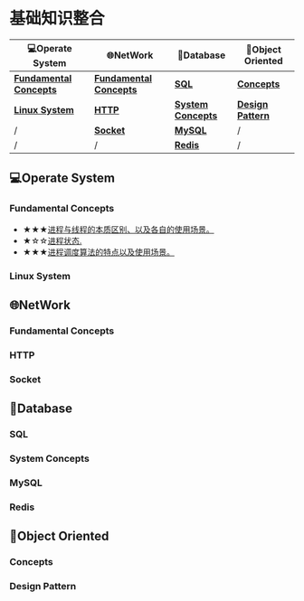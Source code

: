 # 基础知识整合

|**:computer:Operate System** | **:globe_with_meridians:NetWork**| **:blue_book:Database** | **:elephant:Object Oriented** |
|------|------|------|------
|**[Fundamental Concepts](#jump)** | **[Fundamental Concepts](#jump)** | **[SQL](#jump)** | **[Concepts](#jump)** 
|**[Linux System](#jump)** | **[HTTP](#jump)** | **[System Concepts](#jump)** | **[Design Pattern](#jump)** 
|/ | **[Socket](#jump)** | **[MySQL](#jump)** | / 
|/ | / | **[Redis](#jump)** | /

## :computer:Operate System

### <span id = "jump">Fundamental Concepts</span>

* ★★★[进程与线程的本质区别、以及各自的使用场景。](https://github.com/FrankShuhao/study-record/blob/master/files/Operate%20System/Fundamental%20Concepts/%E8%BF%9B%E7%A8%8B%E4%B8%8E%E7%BA%BF%E7%A8%8B%E7%9A%84%E6%9C%AC%E8%B4%A8%E5%8C%BA%E5%88%AB%E4%BB%A5%E5%8F%8A%E5%90%84%E8%87%AA%E7%9A%84%E4%BD%BF%E7%94%A8%E5%9C%BA%E6%99%AF.md)
* ★☆☆[进程状态.](https://github.com/FrankShuhao/study-record/blob/master/files/Operate%20System/Fundamental%20Concepts/%E8%BF%9B%E7%A8%8B%E7%8A%B6%E6%80%81.md)
* ★★★[进程调度算法的特点以及使用场景。](https://github.com/FrankShuhao/study-record/blob/master/files/Operate%20System/Fundamental%20Concepts/%E8%BF%9B%E7%A8%8B%E8%B0%83%E5%BA%A6%E7%AE%97%E6%B3%95%E7%9A%84%E7%89%B9%E7%82%B9%E4%BB%A5%E5%8F%8A%E4%BD%BF%E7%94%A8%E5%9C%BA%E6%99%AF.md)

### <span id = "jump">Linux System</span>

## :globe_with_meridians:NetWork
### <span id = "jump">Fundamental Concepts</span>

### <span id = "jump">HTTP</span>

### <span id = "jump">Socket</span>

## :blue_book:Database
### <span id = "jump">SQL</span>

### <span id = "jump">System Concepts</span>

### <span id = "jump">MySQL</span>

### <span id = "jump">Redis</span>

## :elephant:Object Oriented
### <span id = "jump">Concepts</span>
  
### <span id = "jump">Design Pattern</span>
